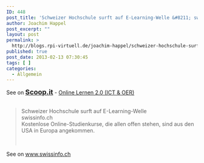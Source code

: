 ```yaml
---
ID: 448
post_title: 'Schweizer Hochschule surft auf E-Learning-Welle &#8211; swissinfo.ch'
author: Joachim Happel
post_excerpt: ""
layout: post
permalink: >
  http://blogs.rpi-virtuell.de/joachim-happel/schweizer-hochschule-surft-auf-e-learning-welle-swissinfo-ch/
published: true
post_date: 2013-02-13 07:30:45
tags: [ ]
categories:
  - Allgemein
---
```

<p>
	See on <a href="http://www.scoop.it/t/online-lernen-2-0/p/3996761965/schweizer-hochschule-surft-auf-e-learning-welle-swissinfo-ch" style="font-weight: bold;font-size: 18px">Scoop.it</a> - <a href="http://www.scoop.it/t/online-lernen-2-0">Online Lernen 2.0 (ICT &amp; OER)</a><br />
	&nbsp;
</p>

<blockquote>
	Schweizer Hochschule surft auf E-Learning-Welle<br />
	swissinfo.ch<br />
	Kostenlose Online-Studienkurse, die allen offen stehen, sind aus den USA in Europa angekommen.
	<p>
		&nbsp;
	</p>
</blockquote>

<p>
	See on <a href="http://www.swissinfo.ch/ger/wissen_und_technik/Schweizer_Hochschule_surft_auf_E-Learning-Welle.html?cid=34905318">www.swissinfo.ch</a>
</p>